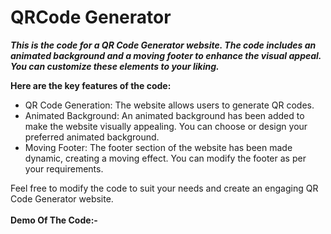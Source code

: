 # QRCode Generator

***This is the code for a QR Code Generator website. The code includes an animated background and a moving footer to enhance the visual appeal. You can customize these elements to your liking.*** 

**Here are the key features of the code:**

- QR Code Generation: The website allows users to generate QR codes.
- Animated Background: An animated background has been added to make the website visually appealing. You can choose or design your preferred animated background.
- Moving Footer: The footer section of the website has been made dynamic, creating a moving effect. You can modify the footer as per your requirements.

Feel free to modify the code to suit your needs and create an engaging QR Code Generator website.
<br><br> **Demo Of The Code:-**
